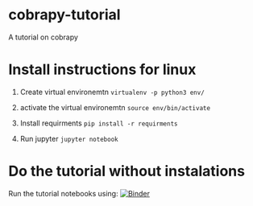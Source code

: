 # cobrapy-tutorial
A tutorial on cobrapy

# Install instructions for linux

1. Create virtual environemtn
`virtualenv -p python3 env/`

2. activate the virtual environemtn
`source env/bin/activate`

3. Install requirments
`pip install -r requirments`

4. Run jupyter
`jupyter notebook`

# Do the tutorial without instalations
Run the tutorial notebooks using:
[![Binder](https://mybinder.org/badge_logo.svg)](https://mybinder.org/v2/gh/migp11/cobrapy-tutorial/HEAD)

